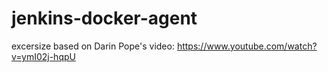 # jenkins-docker-agent

excersize based on Darin Pope's video: 
https://www.youtube.com/watch?v=ymI02j-hqpU
